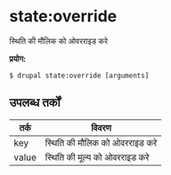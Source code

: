 # state:override
स्थिति की मौलिक को ओवरराइड करे

**प्रयोग:**
```
$ drupal state:override [arguments]
```

## उपलब्ध तर्कों
तर्क | विवरण
---------|-------------
key | स्थिति की मौलिक को ओवरराइड करे
value | स्थिति की मूल्य को ओवरराइड करे

